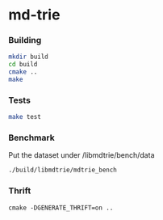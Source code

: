 # md-trie

### Building

```bash
mkdir build
cd build
cmake ..
make
```

### Tests

```bash
make test
```

### Benchmark

Put the dataset under /libmdtrie/bench/data
```bash
./build/libmdtrie/mdtrie_bench
```

### Thrift

```cd build
cmake -DGENERATE_THRIFT=on ..
```